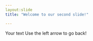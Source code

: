 ```yaml
---
layout:slide
title: "Welcome to our second slide!"

---
```

Your text
Use the left arrow to go back!
